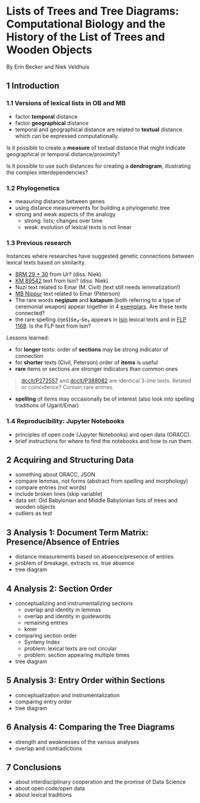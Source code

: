 # Lists of Trees and Tree Diagrams: Computational Biology and the History of the List of Trees and Wooden Objects
By Erin Becker and Niek Veldhuis
## 1 Introduction
### 1.1 Versions of lexical lists in OB and MB
- factor **temporal** distance
- factor **geographical** distance
- temporal and geographical distance are related to **textual** distance which can be expressed computationally.

Is it possible to create a **measure** of textual distance that might indicate geographical or temporal distance/proximity?

Is it possible to use such distances for creating a **dendrogram**, illustrating the complex interdependencies?

### 1.2 Phylogenetics
- measuring distance between genes
- using distance measurements for building a phylogenetic tree
- strong and weak aspects of the analogy
    - strong: lists; changes over time
    - weak: evolution of lexical texts is not linear

### 1.3 Previous research
Instances where researches have suggested genetic connections between lexical texts based on similarity.
* [BRM 29 + 30](http://oracc.org/dcclt/P250364) from Ur? (diss. Niek)
* [KM 89542](http://oracc.org/dcclt/P235262) text from Isin? (diss. Niek)
* Nuzi text related to Emar (M. Civil) (text still needs lemmatization!)
* [MB Nippur](http://oracc.org/dcclt/P247850) text related to Emar (Peterson)
* The rare words **negipum** and **katapum** (both referring to a type of ceremonial weapon) appear together in 4 [exemplars](http://oracc.org/dcclt/P247864,P273880,P388265,P347814). Are these texts connected?
* the rare spelling {ŋeš}še₃-še₃ appears in [Isin](http://oracc.org/dcclt/P459217,P459216) lexical texts and in [FLP 1168](http://oracc.org/dcclt/P459784). Is the FLP text from Isin?

Lessons learned:
- for **longer** texts: order of **sections** may be strong indicator of connection
- for **shorter** texts (Civil, Peterson) order of **items** is useful
- **rare** items or sections are stronger indicators than common ones
> [dcclt/P272557](http://oracc.org/dcclt/P272557) and [dcclt/P388082](http://oracc.org/dcclt/P388082) are identical 3-line texts. Related or coincidence? Contain rare entries.
- **spelling** of items may occasionally be of interest (also look into spelling traditions of Ugarit/Emar)

### 1.4 Reproducibility: Jupyter Notebooks
- principles of open code (Jupyter Notebooks) and open data (ORACC).
- brief instructions for where to find the notebooks and how to run them.

## 2 Acquiring and Structuring Data
- something about ORACC, JSON
- compare lemmas, not forms (abstract from spelling and morphology)
- compare entries (not words)
- include broken lines (skip variable)
- data set: Old Babylonian and Middle Babylonian lists of trees and wooden objects
- outliers as test

## 3 Analysis 1: Document Term Matrix: Presence/Absence of Entries
- distance measurements based on absence/presence of entries
- problem of breakage, extracts vs. true absence
- tree diagram

## 4 Analysis 2: Section Order
- conceptualizing and instrumentalizing sections
    - overlap and identity in lemmas
    - overlap and identity in guidewords
    - remaining entries
    - kmer
- comparing section order
    - Synteny Index
    - problem: lexical texts are not circular
    - problem: section appearing multiple times
- tree diagram

## 5 Analysis 3: Entry Order within Sections
- conceptualization and instrumentalization
- comparing entry order
- tree diagram

## 6 Analysis 4: Comparing the Tree Diagrams
- strength and weaknesses of the various analyses
- overlap and contradictions

## 7 Conclusions
- about interdisciplinary cooperation and the promise of Data Science
- about open code/open data
- about lexical traditions
